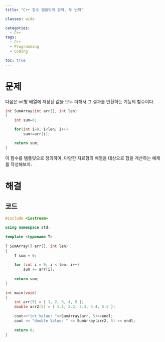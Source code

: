 ```yaml
---
title: "C++ 함수 템플릿의 정의, 두 번째"

classes: wide

categories:
  - C++
tags:
  - C++
  - Programming
  - Coding

toc: true
---
```


# 문제

다음은 int형 배열에 저장된 값을 모두 더해서 그 결과를 반환하는 기능의 함수이다.

```cpp
int SumArray(int arr[], int len)
{
    int sum=0;

    for(int i=0; i<len; i++)
        sum+=arr[i];

    return sum;
}
```

이 함수를 템플릿으로 정의하여, 다양한 자료형의 배열을 대상으로 합을 계산하는 예제를 작성해보자.

# 해결

## 코드

```cpp
#include <iostream>
 
using namespace std;
 
template <typename T>
 
T SumArray(T arr[], int len)
{
    T sum = 0;
 
    for (int i = 0; i < len; i++)
        sum += arr[i];
 
    return sum;
}
 
int main(void)
{
    int arr[5] = { 1, 2, 3, 4, 5 };
    double arr2[5] = { 1.1, 2.2, 3.3, 4.4, 5.5 };
 
    cout<<"int Value: "<<SumArray(arr, 5)<<endl;
    cout << "double Value: " << SumArray(arr2, 5) << endl;
 
    return 0;
}
```